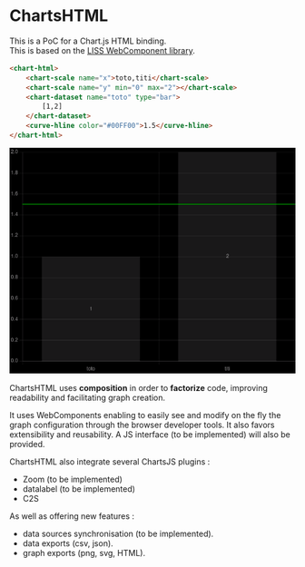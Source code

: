 # ChartsHTML

This is a PoC for a Chart.js HTML binding.<br/>
This is based on the [LISS WebComponent library](https://github.com/denis-migdal/LISS).

```html
<chart-html>
    <chart-scale name="x">toto,titi</chart-scale>
    <chart-scale name="y" min="0" max="2"></chart-scale>
    <chart-dataset name="toto" type="bar">
        [1,2]
    </chart-dataset>
    <curve-hline color="#00FF00">1.5</curve-hline>
</chart-html>
```

<center>
    <img src='./doc/img/example.png' />
</center>

ChartsHTML uses **composition** in order to **factorize** code, improving readability and facilitating graph creation.

It uses WebComponents enabling to easily see and modify on the fly the graph configuration through the browser developer tools. It also favors extensibility and reusability. A JS interface (to be implemented) will also be provided.

ChartsHTML also integrate several ChartsJS plugins :
- Zoom (to be implemented)
- datalabel (to be implemented)
- C2S

As well as offering new features :
- data sources synchronisation (to be implemented).
- data exports (csv, json).
- graph exports (png, svg, HTML).
